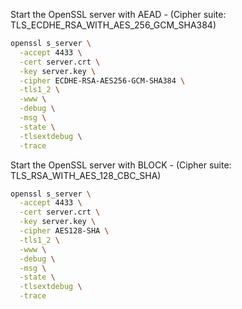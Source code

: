 
Start the OpenSSL server with AEAD - (Cipher suite: TLS_ECDHE_RSA_WITH_AES_256_GCM_SHA384)

```bash
openssl s_server \
  -accept 4433 \
  -cert server.crt \
  -key server.key \
  -cipher ECDHE-RSA-AES256-GCM-SHA384 \
  -tls1_2 \
  -www \
  -debug \
  -msg \
  -state \
  -tlsextdebug \
  -trace
```

Start the OpenSSL server with BLOCK - (Cipher suite: TLS_RSA_WITH_AES_128_CBC_SHA)

```bash
openssl s_server \
  -accept 4433 \
  -cert server.crt \
  -key server.key \
  -cipher AES128-SHA \
  -tls1_2 \
  -www \
  -debug \
  -msg \
  -state \
  -tlsextdebug \
  -trace
```
